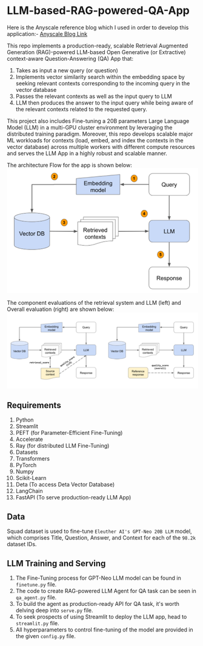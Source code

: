# LLM-based-RAG-powered-QA-App

Here is the Anyscale reference blog which I used in order to develop this application:- [Anyscale Blog Link](https://www.anyscale.com/blog/a-comprehensive-guide-for-building-rag-based-llm-applications-part-1)

This repo implements a production-ready, scalable Retrieval Augmented Generation (RAG)-powered LLM-based Open Generative (or Extractive) context-aware Question-Answering (QA) App that:

1. Takes as input a new query (or question)
2. Implements vector similarity search within the embedding space by seeking relevant contexts corresponding to the incoming query in the vector database
3. Passes the relevant contexts as well as the input query to LLM
4. LLM then produces the answer to the input query while being aware of the relevant contexts related to the requested query.

This project also includes Fine-tuning a 20B parameters Large Language Model (LLM) in a multi-GPU cluster environment by leveraging the distributed training paradigm. Moreover, this repo develops scalable major ML workloads for contexts (load, embed, and index the contexts in the vector database) across multiple workers with different compute resources and serves the LLM App in a highly robust and scalable manner.

The architecture Flow for the app is shown below:
![Architecture_Flow](https://github.com/Anshita1Saxena/LLM-based-RAG-powered-QA-App/blob/main/images/architecture.png)

The component evaluations of the retrieval system and LLM (left) and Overall evaluation (right) are shown below:
![component_evaluations](https://github.com/Anshita1Saxena/LLM-based-RAG-powered-QA-App/blob/main/images/component_evaluation.png)

## Requirements
1. Python
2. Streamlit
3. PEFT (for Parameter-Efficient Fine-Tuning)
4. Accelerate
5. Ray (for distributed LLM Fine-Tuning)
6. Datasets
7. Transformers
8. PyTorch
9. Numpy
10. Scikit-Learn
11. Deta (To access Deta Vector Database)
12. LangChain
13. FastAPI (To serve production-ready LLM App)

## Data
Squad dataset is used to fine-tune `Eleuther AI's GPT-Neo 20B LLM` model, which comprises Title, Question, Answer, and Context for each of the `98.2k` dataset IDs.

## LLM Training and Serving
1. The Fine-Tuning process for GPT-Neo LLM model can be found in `finetune.py` file.
2. The code to create RAG-powered LLM Agent for QA task can be seen in `qa_agent.py` file.
3. To build the agent as production-ready API for QA task, it's worth delving deep into `serve.py` file.
4. To seek prospects of using Streamlit to deploy the LLM app, head to `streamlit.py` file.
5. All hyperparameters to control fine-tuning of the model are provided in the given `config.py` file.


